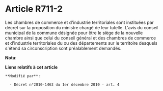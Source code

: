 # Article R711-2

Les chambres de commerce et d'industrie territoriales sont instituées par décret sur la proposition du ministre chargé de
leur tutelle. L'avis du conseil municipal de la commune désignée pour être le siège de la nouvelle chambre ainsi que celui du
conseil général et des chambres de commerce et d'industrie territoriales du ou des départements sur le territoire desquels
s'étend sa circonscription sont préalablement demandés.

**Nota:**



**Liens relatifs à cet article**

	**Modifié par**:

	  - Décret n°2010-1463 du 1er décembre 2010 - art. 4
